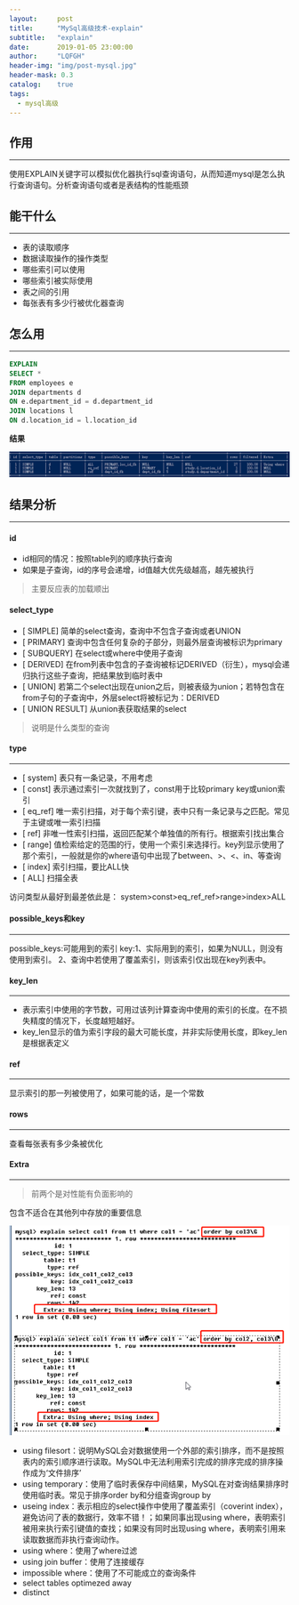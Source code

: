 ```yaml
---
layout:     post
title:      "MySql高级技术-explain"
subtitle:   "explain"
date:       2019-01-05 23:00:00
author:     "LQFGH"
header-img: "img/post-mysql.jpg"
header-mask: 0.3
catalog:    true
tags:
  - mysql高级
---
```



## 作用

***



使用EXPLAIN关键字可以模拟优化器执行sql查询语句，从而知道mysql是怎么执行查询语句。分析查询语句或者是表结构的性能瓶颈


## 能干什么

***



* 表的读取顺序
* 数据读取操作的操作类型
* 哪些索引可以使用
* 哪些索引被实际使用
* 表之间的引用
* 每张表有多少行被优化器查询


## 怎么用

***



```sql
EXPLAIN
SELECT * 
FROM employees e
JOIN departments d
ON e.department_id = d.department_id
JOIN locations l
ON d.location_id = l.location_id
```

**结果**

![执行计划结果截图](/img/in-post/mysql-explain.jpg)


## 结果分析

***

#### **id**

* id相同的情况：按照table列的顺序执行查询
* 如果是子查询，id的序号会递增，id值越大优先级越高，越先被执行

 > 主要反应表的加载顺出
 
 
####  **select_type**

- [ SIMPLE] 简单的select查询，查询中不包含子查询或者UNION
- [ PRIMARY] 查询中包含任何复杂的子部分，则最外层查询被标识为primary
- [ SUBQUERY] 在select或where中使用子查询
- [ DERIVED] 在from列表中包含的子查询被标记DERIVED（衍生），mysql会递归执行这些子查询，把结果放到临时表中
- [ UNION] 若第二个select出现在union之后，则被表级为union；若特包含在from子句的子查询中，外层select将被标记为：DERIVED
- [ UNION RESULT] 从union表获取结果的select

> 说明是什么类型的查询


#### **type**

***



- [ system] 表只有一条记录，不用考虑
- [ const] 表示通过索引一次就找到了，const用于比较primary key或union索引
- [ eq_ref] 唯一索引扫描，对于每个索引键，表中只有一条记录与之匹配。常见于主键或唯一索引扫描
- [ ref] 非唯一性索引扫描，返回匹配某个单独值的所有行。根据索引找出集合
- [ range] 值检索给定的范围的行，使用一个索引来选择行。key列显示使用了那个索引，一般就是你的where语句中出现了between、>、<、in、等查询
- [ index] 索引扫描，要比ALL快
- [ ALL] 扫描全表  

访问类型从最好到最差依此是：
	system>const>eq_ref_ref>range>index>ALL


#### **possible_keys和key**

***



possible_keys:可能用到的索引
key:1、实际用到的索引，如果为NULL，则没有使用到索引。
	2、查询中若使用了覆盖索引，则该索引仅出现在key列表中。


#### **key_len**

***

* 表示索引中使用的字节数，可用过该列计算查询中使用的索引的长度。在不损失精度的情况下，长度越短越好。
* key_len显示的值为索引字段的最大可能长度，并非实际使用长度，即key_len是根据表定义


#### **ref**

***

显示索引的那一列被使用了，如果可能的话，是一个常数


#### **rows**

***
查看每张表有多少条被优化


#### **Extra**

***

> 前两个是对性能有负面影响的

包含不适合在其他列中存放的重要信息

![extra对比](/img/in-post/mysql-explain1.jpg)


* using filesort：说明MySQL会对数据使用一个外部的索引排序，而不是按照表内的索引顺序进行读取。MySQL中无法利用索引完成的排序完成的排序操作成为‘文件排序’
* using temporary：使用了临时表保存中间结果，MySQL在对查询结果排序时使用临时表。常见于排序order by和分组查询group by
* useing index：表示相应的select操作中使用了覆盖索引（coverint index），避免访问了表的数据行，效率不错！；如果同事出现using where，表明索引被用来执行索引键值的查找；如果没有同时出现using where，表明索引用来读取数据而非执行查询动作。
* using where：使用了where过滤
* using join buffer：使用了连接缓存
* impossible where：使用了不可能成立的查询条件
* select tables optimezed away
* distinct